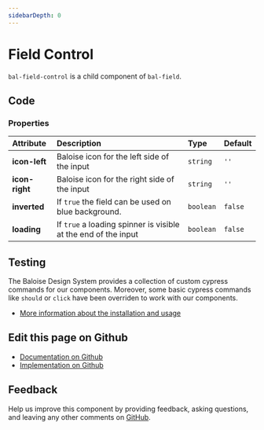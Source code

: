 ```yaml
---
sidebarDepth: 0
---
```



# Field Control

`bal-field-control` is a child component of `bal-field`.




<ClientOnly><docs-component-tabs></docs-component-tabs></ClientOnly>

<!-- docs:child of bal-field -->


## Code



### Properties


| Attribute      | Description                                                    | Type                 | Default            |
| :------------- | :------------------------------------------------------------- | :------------------- | :----------------- |
| **icon-left**  | Baloise icon for the left side of the input                    | <code>string</code>  | <code>''</code>    |
| **icon-right** | Baloise icon for the right side of the input                   | <code>string</code>  | <code>''</code>    |
| **inverted**   | If `true` the field can be used on blue background.            | <code>boolean</code> | <code>false</code> |
| **loading**    | If `true` a loading spinner is visible at the end of the input | <code>boolean</code> | <code>false</code> |

## Testing

The Baloise Design System provides a collection of custom cypress commands for our components. Moreover, some basic cypress commands like `should` or `click` have been overriden to work with our components.

- [More information about the installation and usage](/components/tooling/testing.html)



## Edit this page on Github

* [Documentation on Github](https://github.com/baloise/design-system/blob/master/docs/src/components/components/bal-field-control.md)
* [Implementation on Github](https://github.com/baloise/design-system/blob/master/packages/components/src/components/bal-field-control)

## Feedback

Help us improve this component by providing feedback, asking questions, and leaving any other comments on [GitHub](https://github.com/baloise/design-system/issues/new).

